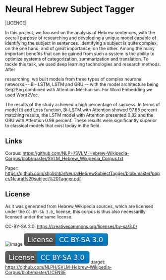 

Neural Hebrew Subject Tagger
=================================
|LICENCE|

In this project, we focused on the analysis of Hebrew sentences, with the overall purpose
of researching and developing a unique model capable of identifying the subject in
sentences. Identifying a subject is quite complex, on the one hand, and of great
importance, on the other. Among the many important benefits that can be gained from
such a system is the ability to optimize systems of categorization, summarization and
translation.
To tackle this task, we used deep learning technologies and research methods. After

researching, we built models from three types of complex neuronal networks -- Bi-
LSTM, LSTM and GRU -- with the model architecture being Seq2Seq combined with Attention Mechanism. For Word Embedding we used Word2Vec.

The results of the study achieved a high percentage of success. In terms of model fit and
Loss function, Bi-LSTM with Attention showed 97.65 percent matching results, the
LSTM model with Attention presented 0.82 and the GRU with Attention 0.98 percent.
These results were significantly superior to classical models that exist today in the field.

Links
-----

Corpus:
https://github.com/NLPH/SVLM-Hebrew-Wikipedia-Corpus/blob/master/SVLM_Hebrew_Wikipedia_Corpus.txt

Paper:
https://github.com/shplishka/NeuralHebrewSubjectTagger/blob/master/paper/Neural%20subject%20Tagger.pdf


License
-------

As it was generated from Hebrew Wikipedia sources, which are licensed under the `CC-BY-SA 3.0`_  license, this corpus is thus also necessarilly licensed under the same license.

CC-BY-SA 3.0: https://creativecommons.org/licenses/by-sa/3.0/




![image](https://github.com/NLPH/SVLM-Hebrew-Wikipedia-Corpus/blob/master/LICENSE)
<img src="https://github.com/shplishka/NeuralHebrewSubjectTagger/blob/master/licence.svg">

![image](https://github.com/shplishka/NeuralHebrewSubjectTagger/blob/master/licence.svg)
	:target: https://github.com/NLPH/SVLM-Hebrew-Wikipedia-Corpus/blob/master/LICENSE

